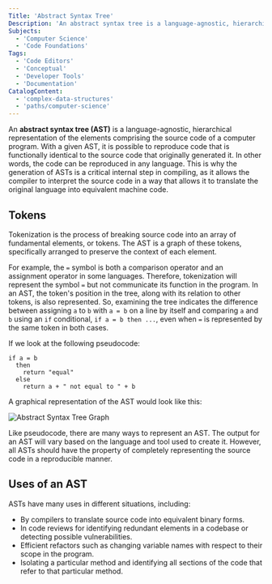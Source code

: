 ```yaml
---
Title: 'Abstract Syntax Tree'
Description: 'An abstract syntax tree is a language-agnostic, hierarchical representation of the elements comprising the source code of a computer program.'
Subjects:
  - 'Computer Science'
  - 'Code Foundations'
Tags:
  - 'Code Editors'
  - 'Conceptual'
  - 'Developer Tools'
  - 'Documentation'
CatalogContent:
  - 'complex-data-structures'
  - 'paths/computer-science'
---
```


An **abstract syntax tree (AST)** is a language-agnostic, hierarchical representation of the elements comprising the source code of a computer program. With a given AST, it is possible to reproduce code that is functionally identical to the source code that originally generated it. In other words, the code can be reproduced in any language. This is why the generation of ASTs is a critical internal step in compiling, as it allows the compiler to interpret the source code in a way that allows it to translate the original language into equivalent machine code.

## Tokens

Tokenization is the process of breaking source code into an array of fundamental elements, or tokens. The AST is a graph of these tokens, specifically arranged to preserve the context of each element.

For example, the `=` symbol is both a comparison operator and an assignment operator in some languages. Therefore, tokenization will represent the symbol `=` but not communicate its function in the program. In an AST, the token's position in the tree, along with its relation to other tokens, is also represented. So, examining the tree indicates the difference between assigning `a` to `b` with `a = b` on a line by itself and comparing `a` and `b` using an `if` conditional, `if a = b then ...`, even when `=` is represented by the same token in both cases.

If we look at the following pseudocode:

```pseudo
if a = b
  then
    return "equal"
  else
    return a + " not equal to " + b
```

A graphical representation of the AST would look like this:

![Abstract Syntax Tree Graph](https://raw.githubusercontent.com/Codecademy/docs/main/media/abstract-syntax-tree.png 'Abstract Syntax Tree Graph')

Like pseudocode, there are many ways to represent an AST. The output for an AST will vary based on the language and tool used to create it. However, all ASTs should have the property of completely representing the source code in a reproducible manner.

## Uses of an AST

ASTs have many uses in different situations, including:

- By compilers to translate source code into equivalent binary forms.
- In code reviews for identifying redundant elements in a codebase or detecting possible vulnerabilities.
- Efficient refactors such as changing variable names with respect to their scope in the program.
- Isolating a particular method and identifying all sections of the code that refer to that particular method.
